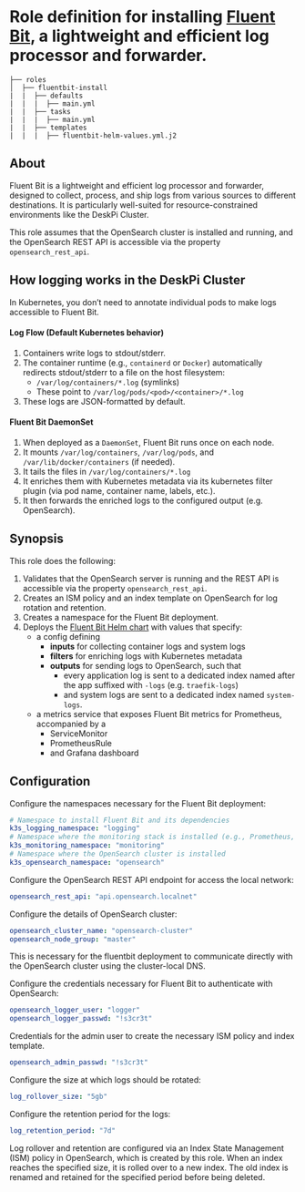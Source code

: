 # Role definition for installing [Fluent Bit](https://fluentbit.io/), a lightweight and efficient log processor and forwarder.

```
├── roles
│  ├── fluentbit-install
|  |  ├── defaults
|  |  |  ├── main.yml
|  |  ├── tasks 
|  |  |  ├── main.yml  
|  |  ├── templates
|  |  |  ├── fluentbit-helm-values.yml.j2
```

## About
Fluent Bit is a lightweight and efficient log processor and forwarder, designed to collect, process, and ship logs from various sources to different destinations. 
It is particularly well-suited for resource-constrained environments like the DeskPi Cluster.

This role assumes that the OpenSearch cluster is installed and running, and the OpenSearch REST API is accessible via the property `opensearch_rest_api`.

## How logging works in the DeskPi Cluster

In Kubernetes, you don’t need to annotate individual pods to make logs accessible to Fluent Bit.
#### Log Flow (Default Kubernetes behavior)
1. Containers write logs to stdout/stderr.
2. The container runtime (e.g., `containerd` or `Docker`) automatically redirects stdout/stderr to a file on the host filesystem:
   - `/var/log/containers/*.log` (symlinks)
   - These point to `/var/log/pods/<pod>/<container>/*.log`
3. These logs are JSON-formatted by default.

#### Fluent Bit DaemonSet
1. When deployed as a `DaemonSet`, Fluent Bit runs once on each node.
2. It mounts `/var/log/containers`, `/var/log/pods`, and `/var/lib/docker/containers` (if needed).
3. It tails the files in `/var/log/containers/*.log`
4. It enriches them with Kubernetes metadata via its kubernetes filter plugin (via pod name, container name, labels, etc.).
5. It then forwards the enriched logs to the configured output (e.g. OpenSearch).

## Synopsis

This role does the following:
1. Validates that the OpenSearch server is running and the REST API is accessible via the property `opensearch_rest_api`.
2. Creates an ISM policy and an index template on OpenSearch for log rotation and retention.
3. Creates a namespace for the Fluent Bit deployment.
4. Deploys the [Fluent Bit Helm chart](https://github.com/fluent/helm-charts) with values that specify:
   - a config defining
     - **inputs** for collecting container logs and system logs
     - **filters** for enriching logs with Kubernetes metadata
     - **outputs** for sending logs to OpenSearch, such that 
       - every application log is sent to a dedicated index named after the app suffixed with `-logs` (e.g. `traefik-logs`) 
       - and system logs are sent to a dedicated index named `system-logs`.
   - a metrics service that exposes Fluent Bit metrics for Prometheus, accompanied by a
       - ServiceMonitor
       - PrometheusRule
       - and Grafana dashboard

## Configuration

Configure the namespaces necessary for the Fluent Bit deployment:
```yaml
# Namespace to install Fluent Bit and its dependencies
k3s_logging_namespace: "logging"
# Namespace where the monitoring stack is installed (e.g., Prometheus, Grafana)
k3s_monitoring_namespace: "monitoring"
# Namespace where the OpenSearch cluster is installed
k3s_opensearch_namespace: "opensearch"
```

Configure the OpenSearch REST API endpoint for access the local network:
```yaml
opensearch_rest_api: "api.opensearch.localnet"
```

Configure the details of OpenSearch cluster:
```yaml
opensearch_cluster_name: "opensearch-cluster"
opensearch_node_group: "master"
```
This is necessary for the fluentbit deployment to communicate directly with the OpenSearch cluster using the cluster-local DNS.

Configure the credentials necessary for Fluent Bit to authenticate with OpenSearch:
```yaml
opensearch_logger_user: "logger"
opensearch_logger_passwd: "!s3cr3t"
```

Credentials for the admin user to create the necessary ISM policy and index template.
```yaml
opensearch_admin_passwd: "!s3cr3t"
```

Configure the size at which logs should be rotated:
```yaml
log_rollover_size: "5gb"
```
Configure the retention period for the logs:
```yaml
log_retention_period: "7d"  
```

Log rollover and retention are configured via an Index State Management (ISM) policy in OpenSearch, which is created by this role.
When an index reaches the specified size, it is rolled over to a new index. The old index is renamed and retained for the specified period before being deleted.








